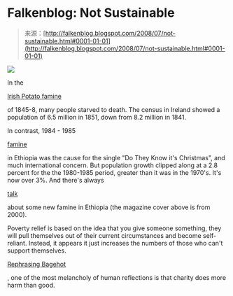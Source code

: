<!--yml
category: 未分类
date: 2024-05-12 23:07:43
-->

# Falkenblog: Not Sustainable

> 来源：[http://falkenblog.blogspot.com/2008/07/not-sustainable.html#0001-01-01](http://falkenblog.blogspot.com/2008/07/not-sustainable.html#0001-01-01)

[![](img/c7b5af5a578732a2022f960afc79a31e.png)](https://blogger.googleusercontent.com/img/b/R29vZ2xl/AVvXsEjfIjzEgU5l_j7grDT6-IIkjKTjljs05UeZSotGp2EZaepZNnYBbF9PrmWR_MHSnj4kkqh8twQr8ksYHlYx9Ns0RAgyQUbcEo7INiQiJ2PaRyWn53id_a7gZ_6Yt-BG2OlVTU0cEQ/s1600-h/famine.jpg)

In the

[Irish Potato famine](http://www.victorianweb.org/history/famine.html)

of 1845-8, many people starved to death. The census in Ireland showed a population of 6.5 million in 1851, down from 8.2 million in 1841.

In contrast, 1984 - 1985

[famine](http://countrystudies.us/ethiopia/43.htm)

in Ethiopia was the cause for the single "Do They Know it's Christmas", and much international concern. But population growth clipped along at a 2.8 percent for the the 1980-1985 period, greater than it was in the 1970's. It's now over 3%. And there's always

[talk](http://news.bbc.co.uk/2/hi/africa/2440093.stm)

about some new famine in Ethiopia (the magazine cover above is from 2000).

Poverty relief is based on the idea that you give someone something, they will pull themselves out of their current circumstances and become self-reliant. Instead, it appears it just increases the numbers of those who can't support themselves.

[Rephrasing Bagehot](http://findarticles.com/p/articles/mi_m1571/is_44_16/ai_72274824/pg_1)

, one of the most melancholy of human reflections is that charity does more harm than good.